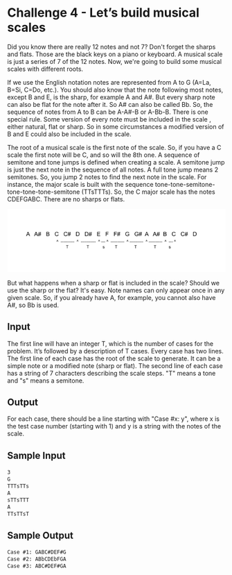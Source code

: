 # Challenge 4 - Let’s build musical scales

Did you know there are really 12 notes and not 7? Don't forget the sharps and flats. Those are the black keys on a piano or keyboard. A musical scale is just a series of 7 of the 12 notes. Now, we're going to build some musical scales with different roots.

If we use the English notation notes are represented from A to G (A=La, B=Si, C=Do, etc.). You should also know that the note following most notes, except B and E, is the sharp, for example A and A#. But every sharp note can also be flat for the note after it. So A# can also be called Bb. So, the sequence of notes from A to B can be A-A#-B or A-Bb-B. There is one special rule. Some version of every note must be included in the scale , either natural, flat or sharp. So in some circumstances a modified version of B and E could also be included in the scale.

The root of a musical scale is the first note of the scale. So, if you have a C scale the first note will be C, and so will the 8th one. A sequence of semitone and tone jumps is defined when creating a scale. A semitone jump is just the next note in the sequence of all notes. A full tone jump means 2 semitones. So, you jump 2 notes to find the next note in the scale. For instance, the major scale is built with the sequence tone-tone-semitone-tone-tone-tone-semitone (TTsTTTs). So, the C major scale has the notes CDEFGABC. There are no sharps or flats.

![](04-c-major-scale.png)

But what happens when a sharp or flat is included in the scale? Should we use the sharp or the flat? It's easy. Note names can only appear once in any given scale. So, if you already have A, for example, you cannot also have A#, so Bb is used.

## Input

The first line will have an integer T, which is the number of cases for the problem. It’s followed by a description of T cases. Every case has two lines. The first line of each case has the root of the scale to generate. It can be a simple note or a modified note (sharp or flat). The second line of each case has a string of 7 characters describing the scale steps. "T" means a tone and "s" means a semitone.

## Output

For each case, there should be a line starting with "Case #x: y", where x is the test case number (starting with 1) and y is a string with the notes of the scale.

## Sample Input

```
3
G
TTTsTTs
A
sTTsTTT
A
TTsTTsT
```

## Sample Output

```
Case #1: GABC#DEF#G
Case #2: ABbCDEbFGA
Case #3: ABC#DEF#GA
```
